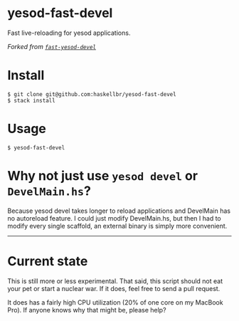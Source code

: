 yesod-fast-devel
================
Fast live-reloading for yesod applications.

_Forked from [`fast-yesod-devel`](https://github.com/Codas/fast-yesod-devel)_

# Install
```
$ git clone git@github.com:haskellbr/yesod-fast-devel
$ stack install
```

# Usage
```
$ yesod-fast-devel
```

# Why not just use `yesod devel` or `DevelMain.hs`?
Because yesod devel takes longer to reload applications and DevelMain has no
autoreload feature.
I could just modify DevelMain.hs, but then I had to modify every single
scaffold, an external binary is simply more convenient.

- - -

# Current state
This is still more or less experimental. That said, this script should not eat
your pet or start a nuclear war. If it does, feel free to send a pull request.

It does has a fairly high CPU utilization (20% of one core on my MacBook
Pro). If anyone knows why that might be, please help?
